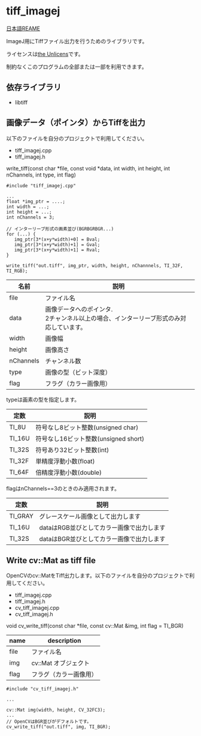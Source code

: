 # tiff_imagej
[日本語REAME](https://github.com/for-tokyo/tiff_imagej/README_JA.md)

ImageJ用にTiffファイル出力を行うためのライブラリです。

ライセンスは[the Unlicens](http://unlicense.org/)です。

制約なくこのプログラムの全部または一部を利用できます。

## 依存ライブラリ
- libtiff


## 画像データ（ポインタ）からTiffを出力
以下のファイルを自分のプロジェクトで利用してください。
- tiff_imagej.cpp
- tiff_imagej.h	

write_tiff(const char *file, const void *data, int width, int height, int nChannels,
			   int type, int flag)

```
#include "tiff_imagej.cpp"

...
float *img_ptr = ....;
int width = ...;
int height = ...;
int nChannels = 3;

// インターリーブ形式の画素並び(BGRBGRBGR...)
for (...) {
   img_ptr[3*(x+y*width)+0] = Bval;
   img_ptr[3*(x+y*width)+1] = Gval; 
   img_ptr[3*(x+y*width)+1] = Rval; 
}

write_tiff("out.tiff", img_ptr, width, height, nChannnels, TI_32F, TI_RGB);
```

| 名前 | 説明 |
----|---- 
| file | ファイル名 |
| data | 画像データへのポインタ. <br> 2チャンネル以上の場合、インターリーブ形式のみ対応しています。 |
| width | 画像幅 |
| height | 画像高さ |
| nChannels | チャンネル数 |
| type | 画像の型（ビット深度） |
| flag | フラグ（カラー画像用） |

typeは画素の型を指定します。

| 定数 | 説明 |
---- | ----
| TI_8U | 符号なし8ビット整数(unsigned char) |
| TI_16U | 符号なし16ビット整数(unsigned short) |
| TI_32S | 符号あり32ビット整数(int) |
| TI_32F | 単精度浮動小数(float) |
| TI_64F | 倍精度浮動小数(double) |

flagはnChannels==3のときのみ適用されます。

| 定数 | 説明 |
---- | ----
| TI_GRAY | グレースケール画像として出力します |
| TI_16U | dataはRGB並びとしてカラー画像で出力します |
| TI_32S | dataはBGR並びとしてカラー画像で出力します |


## Write cv::Mat as tiff file
OpenCVのcv::MatをTiff出力します。以下のファイルを自分のプロジェクトで利用してください。
- tiff_imagej.cpp
- tiff_imagej.h
- cv_tiff_imagej.cpp	
- cv_tiff_imagej.h

void cv_write_tiff(const char *file, const cv::Mat &img, int flag = TI_BGR)

| name | description |
----|---- 
| file | ファイル名 |
| img | cv::Mat オブジェクト |
| flag | フラグ（カラー画像用）  |

```
#include "cv_tiff_imagej.h"

...

cv::Mat img(width, height, CV_32FC3);
...
// OpenCVはBGR並びがデフォルトです。
cv_write_tiff("out.tiff", img, TI_BGR); 
```

